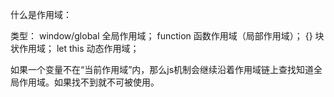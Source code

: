 什么是作用域：

类型：
window/global  全局作用域； 
function       函数作用域（局部作用域）；
{}             块状作用域； let
this           动态作用域；

如果一个变量不在“当前作用域”内，那么js机制会继续沿着作用域链上查找知道全局作用域。如果找不到就不可被使用。
  
